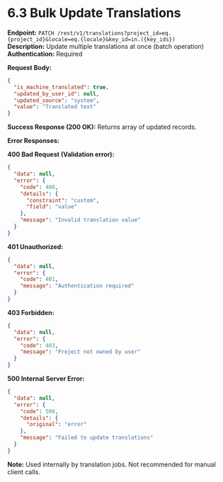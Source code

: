 # 6.3 Bulk Update Translations

**Endpoint:** `PATCH /rest/v1/translations?project_id=eq.{project_id}&locale=eq.{locale}&key_id=in.({key_ids})`  
**Description:** Update multiple translations at once (batch operation)  
**Authentication:** Required

**Request Body:**

```json
{
  "is_machine_translated": true,
  "updated_by_user_id": null,
  "updated_source": "system",
  "value": "Translated text"
}
```

**Success Response (200 OK):**
Returns array of updated records.

**Error Responses:**

**400 Bad Request (Validation error):**

```json
{
  "data": null,
  "error": {
    "code": 400,
    "details": {
      "constraint": "custom",
      "field": "value"
    },
    "message": "Invalid translation value"
  }
}
```

**401 Unauthorized:**

```json
{
  "data": null,
  "error": {
    "code": 401,
    "message": "Authentication required"
  }
}
```

**403 Forbidden:**

```json
{
  "data": null,
  "error": {
    "code": 403,
    "message": "Project not owned by user"
  }
}
```

**500 Internal Server Error:**

```json
{
  "data": null,
  "error": {
    "code": 500,
    "details": {
      "original": "error"
    },
    "message": "Failed to update translations"
  }
}
```

**Note:** Used internally by translation jobs. Not recommended for manual client calls.
